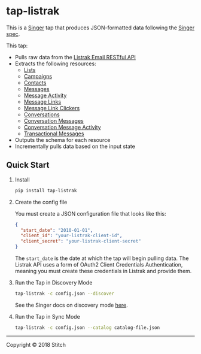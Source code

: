 # tap-listrak

This is a [Singer](https://singer.io) tap that produces JSON-formatted data
following the [Singer
spec](https://github.com/singer-io/getting-started/blob/master/SPEC.md).

This tap:

- Pulls raw data from the [Listrak Email RESTful API](https://api.listrak.com/email)
- Extracts the following resources:
    - [Lists](https://api.listrak.com/email#operation/List_GetListCollection)
    - [Campaigns](https://api.listrak.com/email#operation/Campaign_GetCampaignCollection)
    - [Contacts](https://api.listrak.com/email#tag/Contact)
    - [Messages](https://api.listrak.com/email#tag/Message)
    - [Message Activity](https://api.listrak.com/email#operation/Message_GetMessageResource)
    - [Message Links](https://api.listrak.com/email#operation/MessageLink_GetMessageLinkCollection)
    - [Message Link Clickers](https://api.listrak.com/email#operation/MessageLinkClicker_GetMessageLinkClickerCollection)
    - [Conversations](https://api.listrak.com/email#operation/Conversation_GetConversationCollection)
    - [Conversation Messages](https://api.listrak.com/email#tag/ConversationMessage)
    - [Conversation Message Activity](https://api.listrak.com/email#tag/ConversationMessageActivity)
    - [Transactional Messages](https://api.listrak.com/email#operation/TransactionalMessage_GetTransactionalMessageCollection)
- Outputs the schema for each resource
- Incrementally pulls data based on the input state

## Quick Start

1. Install

	```sh
	pip install tap-listrak
	```

2. Create the config file

   You must create a JSON configuration file that looks like this:

   ```json
   {
     "start_date": "2010-01-01",
     "client_id": "your-listrak-client-id",
     "client_secret": "your-listrak-client-secret"
   }
   ```

   The `start_date` is the date at which the tap will begin pulling data. The
   Listrak API uses a form of OAuth2 Client Credentials Authentication, meaning you must create these credentials in Listrak and provide them.

4. Run the Tap in Discovery Mode

	```sh
   tap-listrak -c config.json --discover
   ```

   See the Singer docs on discovery mode
   [here](https://github.com/singer-io/getting-started/blob/master/BEST_PRACTICES.md#discover-mode-and-connection-checks).

5. Run the Tap in Sync Mode

	```sh
   tap-listrak -c config.json --catalog catalog-file.json
   ```

---

Copyright &copy; 2018 Stitch